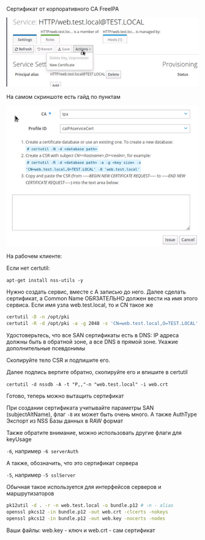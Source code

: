 Сертификат от корпоративного CA FreeIPA

![](cert1.png)

На самом скриншоте есть гайд по пунктам

![](cert2.png)

На рабочем клиенте:

Если нет certutil:

`apt-get install nss-utils -y`

Нужно создать сервис, вместе с А записью до него. Далее сделать сертификат, а Common Name ОБЯЗАТЕЛЬНО должен вести на имя этого сервиса. Если имя узла web.test.local, то и CN такое же

```bash
certutil -D -n /opt/pki
certutil -R -d /opt/pki -a -g 2048 -s 'CN=web.test.local,O=TEST.LOCAL' --extSAN "dns:web.test.local,dns:web,ip:192.168.1.2"
```

Удостоверьтесь, что все SAN сертификаты есть в DNS: IP адреса должны быть в обратной зоне, а все DNS в прямой зоне. Укажие дополнительные псевдонимы

Скопируйте тело CSR и подпишите его.

Далее подпись вертите обратно, скопируйте его и впишите в certutil

`certutil -d nssdb -A -t "P,,"-n "web.test.local" -i web.crt`

Готово, теперь можно вытащить сертификат

При создании сертификата учитывайте параметры SAN (subjectAltName), флаг `-8` их может быть очень много. А также AuthType
Экспорт из NSS Базы данных в RAW формат

Также обратите внимание, можно использовать другие флаги для keyUsage

`-6`, например `-6 serverAuth`

А также, обозначить, что это сертификат сервера

`-5`, например `-5 sslServer`

Обычная такое используется для интерфейсов серверов и маршрутизаторов

```bash
pk12util -d . -r -n web.test.local -o bundle.p12 # -n - alias
openssl pkcs12 -in bundle.p12 -out web.crt -clcerts -nokeys
openssl pkcs12 -in bundle.p12 -out web.key -nocerts -nodes
```

Ваши файлы: web.key - ключ и web.crt - сам сертификат
